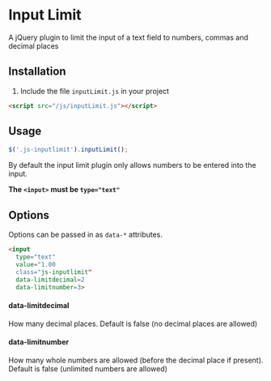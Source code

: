 # Input Limit
A jQuery plugin to limit the input of a text field to numbers, commas and decimal places

## Installation

1. Include the file `inputLimit.js` in your project

```html
<script src="/js/inputLimit.js"></script>
```

## Usage

```js
$('.js-inputlimit').inputLimit();
```

By default the input limit plugin only allows numbers to be entered into the input.

**The `<input>` must be `type="text"`**

## Options
Options can be passed in as `data-*` attributes.
```html
<input
  type="text"
  value="1.00
  class="js-inputlimit"
  data-limitdecimal=2
  data-limitnumber=3>
```

#### data-limitdecimal
How many decimal places. Default is false (no decimal places are allowed)

#### data-limitnumber
How many whole numbers are allowed (before the decimal place if present). Default is false (unlimited numbers are allowed)
